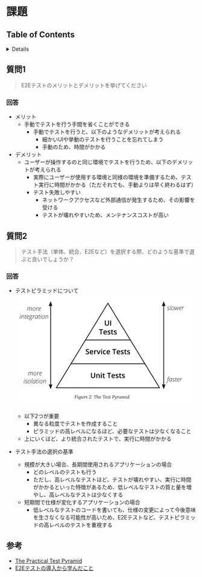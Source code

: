 # 課題

## Table of Contents
<!-- START doctoc generated TOC please keep comment here to allow auto update -->
<!-- DON'T EDIT THIS SECTION, INSTEAD RE-RUN doctoc TO UPDATE -->
<details>
<summary>Details</summary>

- [質問1](#%E8%B3%AA%E5%95%8F1)
  - [回答](#%E5%9B%9E%E7%AD%94)
- [質問2](#%E8%B3%AA%E5%95%8F2)
  - [回答](#%E5%9B%9E%E7%AD%94-1)
- [参考](#%E5%8F%82%E8%80%83)

</details>
<!-- END doctoc generated TOC please keep comment here to allow auto update -->

## 質問1

> E2Eテストのメリットとデメリットを挙げてください

### 回答

- メリット
  - 手動でテストを行う手間を省くことができる
    - 手動でテストを行うと、以下のようなデメリットが考えられる
      - 細かいUIや挙動のテストを行うことを忘れてしまう
      - 手動のため、時間がかかる
- デメリット
  - ユーザーが操作するのと同じ環境でテストを行うため、以下のデメリットが考えられる
    - 実際にユーザーが使用する環境と同様の環境を準備するため、テスト実行に時間がかかる（ただそれでも、手動よりは早く終わるはず）
    - テスト失敗しやすい
      - ネットワークアクセスなど外部通信が発生するため、その影響を受ける
      - テストが壊れやすいため、メンテナンスコストが高い

## 質問2

> テスト手法（単体、統合、E2Eなど）を選択する際、どのような基準で選ぶと良いでしょうか？

### 回答

- テストピラミッドについて
  ![](../../../assets/test_pyramid.png)
  - 以下2つが重要
    - 異なる粒度でテストを作成すること
    - ピラミッドの高レベルになるほど、必要なテストは少なくなること
  - 上にいくほど、より統合されたテストで、実行に時間がかかる

- テスト手法の選択の基準
  - 規模が大きい場合、長期間使用されるアプリケーションの場合
    - どのレベルのテストも行う
    - ただし、高レベルなテストほど、テストが壊れやすい、実行に時間がかかるといった特徴があるため、低レベルなテストの質と量を増やし、高レベルなテストは少なくする
  - 短期間で仕様が変化するアプリケーションの場合
    - 低レベルなテストのコードを書いても、仕様の変更によって今後意味を生さなくなる可能性が高いため、E2Eテストなど、テストピラミッドの高レベルのテストを重視する

## 参考
- [The Practical Test Pyramid](https://martinfowler.com/articles/practical-test-pyramid.html)
- [E2Eテストの導入から学んだこと](https://qiita.com/mt0m/items/7e18d8802843d9f60d28)
